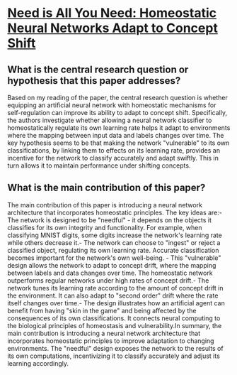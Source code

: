 # [Need is All You Need: Homeostatic Neural Networks Adapt to Concept Shift](https://arxiv.org/abs/2205.08645)

## What is the central research question or hypothesis that this paper addresses?

Based on my reading of the paper, the central research question is whether equipping an artificial neural network with homeostatic mechanisms for self-regulation can improve its ability to adapt to concept shift. Specifically, the authors investigate whether allowing a neural network classifier to homeostatically regulate its own learning rate helps it adapt to environments where the mapping between input data and labels changes over time. The key hypothesis seems to be that making the network "vulnerable" to its own classifications, by linking them to effects on its learning rate, provides an incentive for the network to classify accurately and adapt swiftly. This in turn allows it to maintain performance under shifting concepts.


## What is the main contribution of this paper?

The main contribution of this paper is introducing a neural network architecture that incorporates homeostatic principles. The key ideas are:- The network is designed to be "needful" - it depends on the objects it classifies for its own integrity and functionality. For example, when classifying MNIST digits, some digits increase the network's learning rate while others decrease it.- The network can choose to "ingest" or reject a classified object, regulating its own learning rate. Accurate classification becomes important for the network's own well-being. - This "vulnerable" design allows the network to adapt to concept drift, where the mapping between labels and data changes over time. The homeostatic network outperforms regular networks under high rates of concept drift.- The network tunes its learning rate according to the amount of concept drift in the environment. It can also adapt to "second order" drift where the rate itself changes over time.- The design illustrates how an artificial agent can benefit from having "skin in the game" and being affected by the consequences of its own classifications. It connects neural computing to the biological principles of homeostasis and vulnerability.In summary, the main contribution is introducing a neural network architecture that incorporates homeostatic principles to improve adaptation to changing environments. The "needful" design exposes the network to the results of its own computations, incentivizing it to classify accurately and adjust its learning accordingly.
